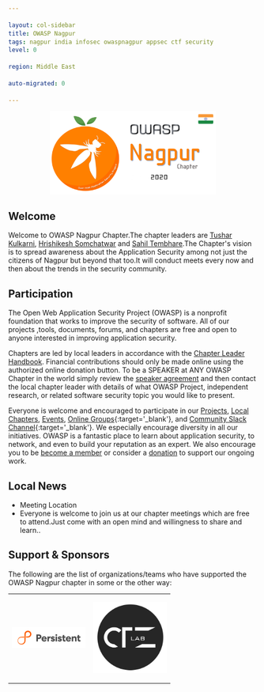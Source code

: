 ```yaml
---

layout: col-sidebar
title: OWASP Nagpur
tags: nagpur india infosec owaspnagpur appsec ctf security
level: 0

region: Middle East

auto-migrated: 0

---
```


<center><a href="https://groups.google.com/a/owasp.org/forum/embed/?place=forum/nagpur-chapter"><img src="assets/images/OWASP_Nagpur_BannerF.png" style="width:24em; height:12em" alt="OWASP Nagpur"/></a></center>



## Welcome
Welcome to OWASP Nagpur Chapter.The chapter leaders are <a href="mailto:tushar.kulkarni@owasp.org">Tushar Kulkarni</a>, <a href="mailto:hrishikesh.somchatwar@owasp.org">Hrishikesh Somchatwar</a> and <a href="mailto:sahil.tembhare@owasp.org">Sahil Tembhare</a>.The Chapter's vision is to spread awareness about the Application Security among not just the citizens of Nagpur but beyond that too.It will conduct meets every now and then about the trends in the security community.

## Participation
The Open Web Application Security Project (OWASP) is a nonprofit foundation that works to improve the security of software. All of our projects ,tools, documents, forums, and chapters are free and open to anyone interested in improving application security. 

Chapters are led by local leaders in accordance with the [Chapter Leader Handbook](/www-policy/rules-of-procedure/chapter-handbook). Financial contributions should only be made online using the authorized online donation button. To be a SPEAKER at ANY OWASP Chapter in the world simply review the [speaker agreement](/www-policy/speaker-agreement) and then contact the local chapter leader with details of what OWASP Project, independent research, or related software security topic you would like to present.

Everyone is welcome and encouraged to participate in our [Projects](/projects), [Local Chapters](/chapters), [Events](/events), [Online Groups](https://groups.google.com/a/owasp.com/){:target='_blank'}, and [Community Slack Channel](https://owasp.slack.com/){:target='_blank'}. We especially encourage diversity in all our initiatives. OWASP is a fantastic place to learn about application security, to network, and even to build your reputation as an expert. We also encourage you to be [become a member](/membership) or consider a [donation](/donate) to support our ongoing work.

## Local News
- Meeting Location
- Everyone is welcome to join us at our chapter meetings which are free to attend.Just come with an open mind and willingness to share and learn..


Support & Sponsors
----------------
The following are the list of organizations/teams who have supported the OWASP Nagpur chapter in some or the other way:

<table cellpadding="15" cellspacing="0">
<tr>
<td height="150" width="150" >

<a href="https://www.persistent.com/"><img src="assets/images/persistent_logo.png" alt="Persistent Systems"/></a>

</td>

<td height="150" width="150" >

<a href="https://www.ctzlab.com"><img src="assets/images/ctzlab_logo.png" alt="CTZ Lab"/></a>

</td>
</tr>
</table>




